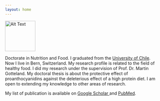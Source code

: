 ```yaml
---
layout: home 
---
```

<img src="https://github.com/user-attachments/assets/77898e38-6441-4392-a132-5efe34cf8c0f" alt="Alt Text" width="100">

Doctorate in Nutrition and Food. I graduated from the [University of Chile](https://medicina.uchile.cl/school-of-medicine/undergraduate-school/nutrition-and-dietetics). Now I live in Bern, Switzerland.
My research profile is related to the field of healthy food. I did my research under the supervision of Prof. Dr. Martin Gotteland.
My doctoral thesis is about the protective effect of proanthocyanidins against the deleterious effect of a high protein diet.
I am open to extending my knowledge to other areas of research.

My list of publication is available on [Google Scholar ](https://scholar.google.com/citations?user=wsH4ME4AAAAJ&hl=es) and [PubMed](https://pubmed.ncbi.nlm.nih.gov/?term=María+José+Cires).
